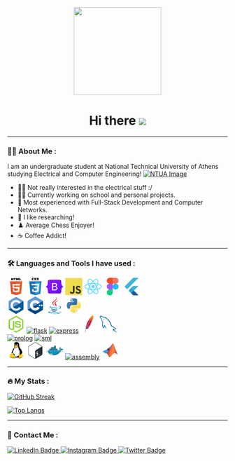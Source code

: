 <div align="center">
  <img src="https://media.giphy.com/media/v1.Y2lkPTc5MGI3NjExYTEwNTMyZDMxZDgwYjg2NzU4MTY4MWI4YzNmYTFkZmE4MjU1MmUzNSZlcD12MV9pbnRlcm5hbF9naWZzX2dpZklkJmN0PXM/zr8fjYMibDWBlTpbMU/giphy-downsized-large.gif" width="200" height="200"/>
  <h1>
  Hi there
  <img src="https://media.giphy.com/media/hvRJCLFzcasrR4ia7z/giphy.gif" width="30px"/>
</h1>
</div>

---

### :student: About Me :

I am an undergraduate student at National Technical University of Athens studying Electrical and Computer Engineering!
<a href="https://www.ntua.gr/en/"><img src="https://i.ibb.co/4FzgjCZ/2.png" width="40" alt="NTUA Image" border="0"></a>
- :surfing_man:  Not really interested in the electrical stuff :/
- :technologist: Currently working on school and personal projects.
- :muscle: Most experienced with Full-Stack Development and Computer Networks.
- :telescope: I like researching!
- :chess_pawn: Average Chess Enjoyer!
- :coffee: Coffee Addict!

---

### :hammer_and_wrench: Languages and Tools I have used :
<div>
  <a href="https://developer.mozilla.org/en-US/docs/Glossary/HTML5"><img src="https://github.com/devicons/devicon/blob/master/icons/html5/html5-original-wordmark.svg" title="HTML" alt="HTML" width="40" height="40"/></a>
  <a href="https://developer.mozilla.org/en-US/docs/Web/CSS"><img src="https://github.com/devicons/devicon/blob/master/icons/css3/css3-original-wordmark.svg" title="CSS" alt="CSS" width="40" height="40"/></a>
  <a href="https://getbootstrap.com/"><img src="https://github.com/devicons/devicon/blob/master/icons/bootstrap/bootstrap-original.svg" title="Bootstrap" alt="Bootstrap" width="40" height="40"/></a>
  <a href="https://www.javascript.com/"><img src="https://github.com/devicons/devicon/blob/master/icons/javascript/javascript-original.svg" title="Javscript" alt="Javascript" width="40" height="40"/></a>
  <a href="https://legacy.reactjs.org"><img src="https://github.com/devicons/devicon/blob/master/icons/react/react-original.svg" title="React" alt="React" width="40" height="40"/></a>
  <a href="https://www.figma.com"><img src="https://github.com/devicons/devicon/blob/master/icons/figma/figma-original.svg" title="Figma" alt="Figma" width="40" height="40"/></a>
  <a href="https://flutter.dev"><img src="https://github.com/devicons/devicon/blob/master/icons/flutter/flutter-original.svg" title="Flutter" alt="Flutter" width="40" height="40"/></a>
</div>
<div>
  <a href="https://www.w3schools.com/c/c_intro.php"><img src="https://github.com/devicons/devicon/blob/master/icons/c/c-original.svg" title="C" alt="C" width="40" height="40"/></a>
  <a href="https://www.w3schools.com/cpp/cpp_intro.asp"><img src="https://github.com/devicons/devicon/blob/master/icons/cplusplus/cplusplus-original.svg" title="C++" alt="C++" width="40" height="40"/></a>
  <a href="https://www.java.com/en/"><img src="https://github.com/devicons/devicon/blob/master/icons/java/java-original.svg" title="java" alt="java" width="40" height="40"/></a>
  <a href="https://www.python.org/"><img src="https://github.com/devicons/devicon/blob/master/icons/python/python-original.svg" title="python" alt="python" width="40" height="40"/></a>
</div>
<div>
  <a href="https://nodejs.org/en"><img src="https://github.com/devicons/devicon/blob/master/icons/nodejs/nodejs-original.svg" title="nodejs" alt="nodejs" width="40" height="40"/></a>
  <a href="https://flask.palletsprojects.com/en/2.3.x/"><img src="https://www.pngkey.com/png/detail/98-985032_flask-logo-flask-python-icon.png" title="flask" alt="flask" width="40" height="40"/></a>
  <a href="https://expressjs.com/"><img src="https://encrypted-tbn0.gstatic.com/images?q=tbn:ANd9GcQViCroqviMgyMunS1DAp91MIP6_1yla73k1O9bkt0tGQ&s" title="express" alt="express" width="40" height="40"/></a>
  <a href="https://httpd.apache.org/"><img src="https://github.com/devicons/devicon/blob/master/icons/apache/apache-original.svg" title="apache" alt="apache" width="40" height="40"/></a>
  <a href="https://www.mysql.com/"><img src="https://github.com/devicons/devicon/blob/master/icons/mysql/mysql-original.svg" title="mysql" alt="mysql" width="40" height="40"/></a>
</div>
<div>
  <a href="https://www.swi-prolog.org/"><img src="https://dashboard.snapcraft.io/site_media/appmedia/2020/04/Prolog-logo-512.png" title="prolog" alt="prolog" width="40" height="40"/></a>
  <a href="https://www.smlnj.org/"><img src="https://www.cs.unm.edu/~darko/smlnj/GIFS/Logo4.jpeg" title="sml" alt="sml" width="40" height="40"/></a>
</div>
<div>
  <a href="https://www.linux.org/"><img src="https://github.com/devicons/devicon/blob/master/icons/linux/linux-original.svg" title="linux" alt="linux" width="40" height="40"/></a>
  <a href="https://www.gnu.org/software/bash/"><img src="https://github.com/devicons/devicon/blob/master/icons/bash/bash-original.svg" title="bash" alt="bash" width="40" height="40"/></a>
  <a href="https://www.docker.com/"><img src="https://github.com/devicons/devicon/blob/master/icons/docker/docker-original.svg" title="docker" alt="docker" width="40" height="40"/></a>
  <a href="https://en.wikipedia.org/wiki/Assembly_language"><img src="https://www.ptinstitute.in/wp-content/uploads/2015/12/unnamed.png" title="assembly" alt="assembly" width="40" height="40"/></a>
  <a href="https://www.mathworks.com/products/matlab.html"><img src="https://github.com/devicons/devicon/blob/master/icons/matlab/matlab-original.svg" title="matlab" alt="matlab" width="40" height="40"/></a>
</div>

---

### :fire: My Stats :

[![GitHub Streak](http://github-readme-streak-stats.herokuapp.com?user=johnbas321&theme=dark&background=000000)](https://git.io/streak-stats)

[![Top Langs](https://github-readme-stats.vercel.app/api/top-langs/?username=johnbas321&layout=compact&theme=vision-friendly-dark)](https://github.com/anuraghazra/github-readme-stats)

---

### :round_pushpin: Contact Me :

<div id="badges">
  <a href="https://www.linkedin.com/in/john-basdekis-a8884119a/">
    <img src="https://img.shields.io/badge/LinkedIn-blue?style=for-the-badge&logo=linkedin&logoColor=white" alt="LinkedIn Badge"/>
  </a>
  <a href="https://www.instagram.com/giannis.basdekis/">
    <img src="https://img.shields.io/badge/Instragram-orange?style=for-the-badge&logo=instagram&logoColor=white" alt="Instagram Badge"/>
  </a>
  <a href="mailto:johnbas321@gmail.com">
    <img src="https://img.shields.io/badge/Gmail-red?style=for-the-badge&logo=gmail&logoColor=white" alt="Twitter Badge"/>
  </a>
</div>
